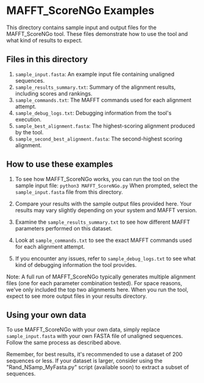 # MAFFT_ScoreNGo Examples

This directory contains sample input and output files for the MAFFT_ScoreNGo tool. These files demonstrate how to use the tool and what kind of results to expect.

## Files in this directory

1. `sample_input.fasta`: An example input file containing unaligned sequences.
2. `sample_results_summary.txt`: Summary of the alignment results, including scores and rankings.
3. `sample_commands.txt`: The MAFFT commands used for each alignment attempt.
4. `sample_debug_logs.txt`: Debugging information from the tool's execution.
5. `sample_best_alignment.fasta`: The highest-scoring alignment produced by the tool.
6. `sample_second_best_alignment.fasta`: The second-highest scoring alignment.

## How to use these examples

1. To see how MAFFT_ScoreNGo works, you can run the tool on the sample input file:
```python3 MAFFT_ScoreNGo.py```
When prompted, select the `sample_input.fasta` file from this directory.

2. Compare your results with the sample output files provided here. Your results may vary slightly depending on your system and MAFFT version.

3. Examine the `sample_results_summary.txt` to see how different MAFFT parameters performed on this dataset.

4. Look at `sample_commands.txt` to see the exact MAFFT commands used for each alignment attempt.

5. If you encounter any issues, refer to `sample_debug_logs.txt` to see what kind of debugging information the tool provides.

Note: A full run of MAFFT_ScoreNGo typically generates multiple alignment files (one for each parameter combination tested). For space reasons, we've only included the top two alignments here. When you run the tool, expect to see more output files in your results directory.

## Using your own data

To use MAFFT_ScoreNGo with your own data, simply replace `sample_input.fasta` with your own FASTA file of unaligned sequences. Follow the same process as described above.

Remember, for best results, it's recommended to use a dataset of 200 sequences or less. If your dataset is larger, consider using the "Rand_NSamp_MyFasta.py" script (available soon) to extract a subset of sequences.


